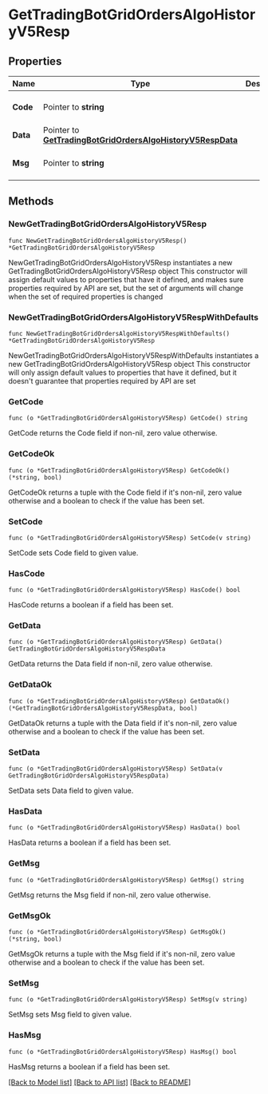 # GetTradingBotGridOrdersAlgoHistoryV5Resp

## Properties

Name | Type | Description | Notes
------------ | ------------- | ------------- | -------------
**Code** | Pointer to **string** |  | [optional] [default to ""]
**Data** | Pointer to [**GetTradingBotGridOrdersAlgoHistoryV5RespData**](GetTradingBotGridOrdersAlgoHistoryV5RespData.md) |  | [optional] 
**Msg** | Pointer to **string** |  | [optional] [default to ""]

## Methods

### NewGetTradingBotGridOrdersAlgoHistoryV5Resp

`func NewGetTradingBotGridOrdersAlgoHistoryV5Resp() *GetTradingBotGridOrdersAlgoHistoryV5Resp`

NewGetTradingBotGridOrdersAlgoHistoryV5Resp instantiates a new GetTradingBotGridOrdersAlgoHistoryV5Resp object
This constructor will assign default values to properties that have it defined,
and makes sure properties required by API are set, but the set of arguments
will change when the set of required properties is changed

### NewGetTradingBotGridOrdersAlgoHistoryV5RespWithDefaults

`func NewGetTradingBotGridOrdersAlgoHistoryV5RespWithDefaults() *GetTradingBotGridOrdersAlgoHistoryV5Resp`

NewGetTradingBotGridOrdersAlgoHistoryV5RespWithDefaults instantiates a new GetTradingBotGridOrdersAlgoHistoryV5Resp object
This constructor will only assign default values to properties that have it defined,
but it doesn't guarantee that properties required by API are set

### GetCode

`func (o *GetTradingBotGridOrdersAlgoHistoryV5Resp) GetCode() string`

GetCode returns the Code field if non-nil, zero value otherwise.

### GetCodeOk

`func (o *GetTradingBotGridOrdersAlgoHistoryV5Resp) GetCodeOk() (*string, bool)`

GetCodeOk returns a tuple with the Code field if it's non-nil, zero value otherwise
and a boolean to check if the value has been set.

### SetCode

`func (o *GetTradingBotGridOrdersAlgoHistoryV5Resp) SetCode(v string)`

SetCode sets Code field to given value.

### HasCode

`func (o *GetTradingBotGridOrdersAlgoHistoryV5Resp) HasCode() bool`

HasCode returns a boolean if a field has been set.

### GetData

`func (o *GetTradingBotGridOrdersAlgoHistoryV5Resp) GetData() GetTradingBotGridOrdersAlgoHistoryV5RespData`

GetData returns the Data field if non-nil, zero value otherwise.

### GetDataOk

`func (o *GetTradingBotGridOrdersAlgoHistoryV5Resp) GetDataOk() (*GetTradingBotGridOrdersAlgoHistoryV5RespData, bool)`

GetDataOk returns a tuple with the Data field if it's non-nil, zero value otherwise
and a boolean to check if the value has been set.

### SetData

`func (o *GetTradingBotGridOrdersAlgoHistoryV5Resp) SetData(v GetTradingBotGridOrdersAlgoHistoryV5RespData)`

SetData sets Data field to given value.

### HasData

`func (o *GetTradingBotGridOrdersAlgoHistoryV5Resp) HasData() bool`

HasData returns a boolean if a field has been set.

### GetMsg

`func (o *GetTradingBotGridOrdersAlgoHistoryV5Resp) GetMsg() string`

GetMsg returns the Msg field if non-nil, zero value otherwise.

### GetMsgOk

`func (o *GetTradingBotGridOrdersAlgoHistoryV5Resp) GetMsgOk() (*string, bool)`

GetMsgOk returns a tuple with the Msg field if it's non-nil, zero value otherwise
and a boolean to check if the value has been set.

### SetMsg

`func (o *GetTradingBotGridOrdersAlgoHistoryV5Resp) SetMsg(v string)`

SetMsg sets Msg field to given value.

### HasMsg

`func (o *GetTradingBotGridOrdersAlgoHistoryV5Resp) HasMsg() bool`

HasMsg returns a boolean if a field has been set.


[[Back to Model list]](../README.md#documentation-for-models) [[Back to API list]](../README.md#documentation-for-api-endpoints) [[Back to README]](../README.md)


